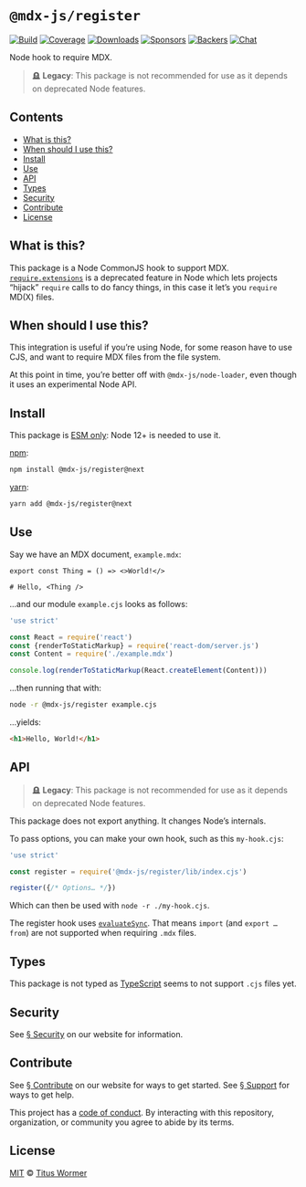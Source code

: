# `@mdx-js/register`

[![Build][build-badge]][build]
[![Coverage][coverage-badge]][coverage]
[![Downloads][downloads-badge]][downloads]
[![Sponsors][sponsors-badge]][collective]
[![Backers][backers-badge]][collective]
[![Chat][chat-badge]][chat]

Node hook to require MDX.

<!-- more -->

> 🪦 **Legacy**: This package is not recommended for use as it depends on
> deprecated Node features.

## Contents

*   [What is this?](#what-is-this)
*   [When should I use this?](#when-should-i-use-this)
*   [Install](#install)
*   [Use](#use)
*   [API](#api)
*   [Types](#types)
*   [Security](#security)
*   [Contribute](#contribute)
*   [License](#license)

## What is this?

This package is a Node CommonJS hook to support MDX.
[`require.extensions`][require-extensions] is a deprecated feature in Node which
lets projects “hijack” `require` calls to do fancy things, in this case it let’s
you `require` MD(X) files.

## When should I use this?

This integration is useful if you’re using Node, for some reason have to use
CJS, and want to require MDX files from the file system.

At this point in time, you’re better off with `@mdx-js/node-loader`, even though
it uses an experimental Node API.

## Install

This package is [ESM only][esm]:
Node 12+ is needed to use it.

[npm][]:

```sh
npm install @mdx-js/register@next
```

[yarn][]:

```sh
yarn add @mdx-js/register@next
```

## Use

Say we have an MDX document, `example.mdx`:

```mdx
export const Thing = () => <>World!</>

# Hello, <Thing />
```

…and our module `example.cjs` looks as follows:

```js
'use strict'

const React = require('react')
const {renderToStaticMarkup} = require('react-dom/server.js')
const Content = require('./example.mdx')

console.log(renderToStaticMarkup(React.createElement(Content)))
```

…then running that with:

```sh
node -r @mdx-js/register example.cjs
```

…yields:

```html
<h1>Hello, World!</h1>
```

## API

> 🪦 **Legacy**: This package is not recommended for use as it depends on
> deprecated Node features.

This package does not export anything.
It changes Node’s internals.

To pass options, you can make your own hook, such as this `my-hook.cjs`:

```js
'use strict'

const register = require('@mdx-js/register/lib/index.cjs')

register({/* Options… */})
```

Which can then be used with `node -r ./my-hook.cjs`.

The register hook uses
[`evaluateSync`][eval-sync].
That means `import` (and `export … from`) are not supported when requiring
`.mdx` files.

## Types

This package is not typed as [TypeScript][] seems to not support `.cjs` files
yet.

## Security

See [§ Security][security] on our website for information.

## Contribute

See [§ Contribute][contribute] on our website for ways to get started.
See [§ Support][support] for ways to get help.

This project has a [code of conduct][coc].
By interacting with this repository, organization, or community you agree to
abide by its terms.

## License

[MIT][] © [Titus Wormer][author]

[build-badge]: https://github.com/mdx-js/mdx/workflows/main/badge.svg

[build]: https://github.com/mdx-js/mdx/actions

[coverage-badge]: https://img.shields.io/codecov/c/github/mdx-js/mdx/main.svg

[coverage]: https://codecov.io/github/mdx-js/mdx

[downloads-badge]: https://img.shields.io/npm/dm/@mdx-js/register.svg

[downloads]: https://www.npmjs.com/package/@mdx-js/register

[sponsors-badge]: https://opencollective.com/unified/sponsors/badge.svg

[backers-badge]: https://opencollective.com/unified/backers/badge.svg

[collective]: https://opencollective.com/unified

[chat-badge]: https://img.shields.io/badge/chat-discussions-success.svg

[chat]: https://github.com/mdx-js/mdx/discussions

[npm]: https://docs.npmjs.com/cli/install

[yarn]: https://classic.yarnpkg.com/docs/cli/add/

[contribute]: https://mdxjs.com/community/contribute/

[support]: https://mdxjs.com/community/support/

[coc]: https://github.com/mdx-js/.github/blob/main/code-of-conduct.md

[mit]: https://github.com/mdx-js/mdx/blob/main/packages/register/license

[author]: https://wooorm.com

[require-extensions]: https://nodejs.org/api/modules.html#modules_require_extensions

[eval-sync]: https://mdxjs.com/packages/mdx/#evaluatesyncfile-options

[esm]: https://gist.github.com/sindresorhus/a39789f98801d908bbc7ff3ecc99d99c

[security]: https://mdxjs.com/getting-started/#security

[typescript]: https://www.typescriptlang.org
